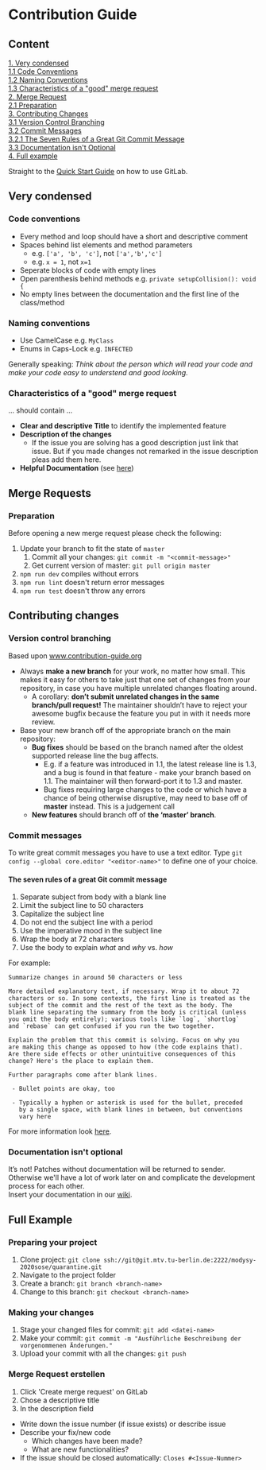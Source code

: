 # Contribution Guide
## Content
[1. Very condensed](#very-condensed)  
[1.1 Code Conventions](#code-conventions)  
[1.2 Naming Conventions](#naming-conventions)  
[1.3 Characteristics of a "good" merge request](#characteristics-of-a-good-merge-request)  
[2. Merge Request](#merge-requests)  
[2.1 Preparation](#preparation)  
[3. Contributing Changes](#contributing-changes)  
[3.1 Version Control Branching](#version-control-branching)  
[3.2 Commit Messages](#commit-messages)  
[3.2.1 The Seven Rules of a Great Git Commit Message](#the-seven-rules-of-a-great-git-commit-message)  
[3.3 Documentation isn't Optional](#documentation-isnt-optional)  
[4. Full example](#full-example)  

Straight to the [Quick Start Guide](https://git.mtv.tu-berlin.de/modysy-2020sose/quarantine/-/wikis/intern/Quick-Start-Guide) on how to use GitLab.

## Very condensed
### Code conventions
* Every method and loop should have a short and descriptive comment
* Spaces behind list elements and method parameters
  * e.g. `['a', 'b', 'c']`, not `['a','b','c']`
  * e.g. `x = 1`, not `x=1`
* Seperate blocks of code with empty lines
* Open parenthesis behind methods e.g. `private setupCollision(): void {`
* No empty lines between the documentation and the first line of the class/method

### Naming conventions
* Use CamelCase e.g. `MyClass`
* Enums in Caps-Lock e.g. `INFECTED`

Generally speaking: _Think about the person which will read your code and make your code easy to understend and good looking._

### Characteristics of a "good" merge request
... should contain ...
* __Clear and descriptive Title__ to identify the implemented feature
* __Description of the changes__
  * If the issue you are solving has a good description just link that issue. But if you made changes not remarked in the issue description pleas add them here.
* __Helpful Documentation__ (see [here](#documentation-isnt-optional))


## Merge Requests
### Preparation
Before opening a new merge request please check the following:
1. Update your branch to fit the state of `master`
	1. Commit all your changes: `git commit -m "<commit-message>"`
	2. Get current version of master: `git pull origin master`
2. `npm run dev` compiles without errors
3. `npm run lint` doesn't return error messages
4. `npm run test` doesn't throw any errors

## Contributing changes
### Version control branching

Based upon <a href="www.contribution-guide.org">www.contribution-guide.org</a>

* Always __make a new branch__ for your work, no matter how small. This makes it easy for others to take just that one set of changes from your repository, in case you have multiple unrelated changes floating around.
  * A corollary: __don’t submit unrelated changes in the same branch/pull request!__ The maintainer shouldn’t have to reject your awesome bugfix because the feature you put in with it needs more review.
* Base your new branch off of the appropriate branch on the main repository:
  * __Bug fixes__ should be based on the branch named after the oldest supported release line the bug affects.
    * E.g. if a feature was introduced in 1.1, the latest release line is 1.3, and a bug is found in that feature - make your branch based on 1.1. The maintainer will then forward-port it to 1.3 and master.
    * Bug fixes requiring large changes to the code or which have a chance of being otherwise disruptive, may need to base off of __master__ instead. This is a judgement call 
  * __New features__ should branch off of __the ‘master’ branch__.

### Commit messages

To write great commit messages you have to use a text editor. Type `git config --global core.editor "<editor-name>"` to define one of your choice.

#### The seven rules of a great Git commit message
1. Separate subject from body with a blank line
2. Limit the subject line to 50 characters
3. Capitalize the subject line
4. Do not end the subject line with a period
5. Use the imperative mood in the subject line
6. Wrap the body at 72 characters
7. Use the body to explain _what_ and _why_ vs. _how_

For example:

```
Summarize changes in around 50 characters or less

More detailed explanatory text, if necessary. Wrap it to about 72
characters or so. In some contexts, the first line is treated as the
subject of the commit and the rest of the text as the body. The
blank line separating the summary from the body is critical (unless
you omit the body entirely); various tools like `log`, `shortlog`
and `rebase` can get confused if you run the two together.

Explain the problem that this commit is solving. Focus on why you
are making this change as opposed to how (the code explains that).
Are there side effects or other unintuitive consequences of this
change? Here's the place to explain them.

Further paragraphs come after blank lines.

 - Bullet points are okay, too

 - Typically a hyphen or asterisk is used for the bullet, preceded
   by a single space, with blank lines in between, but conventions
   vary here

```

For more information look [here](https://chris.beams.io/posts/git-commit/).

### Documentation isn't optional
It’s not! Patches without documentation will be returned to sender. Otherwise we'll have a lot of work later on and complicate the development process for each other.  
Insert your documentation in our [wiki](https://git.mtv.tu-berlin.de/modysy-2020sose/quarantine/-/wikis/Documentations).



## Full Example
### Preparing your project
1. Clone project: `git clone ssh://git@git.mtv.tu-berlin.de:2222/modysy-2020sose/quarantine.git`
2. Navigate to the project folder
3. Create a branch: `git branch <branch-name>`
4. Change to this branch: `git checkout <branch-name>` 

### Making your changes
1. Stage your changed files for commit: `git add <datei-name>`
2. Make your commit: `git commit -m "Ausführliche Beschreibung der vorgenommenen Änderungen."`
3. Upload your commit with all the changes: `git push`

### Merge Request erstellen
1. Click 'Create merge request' on GitLab
2. Chose a descriptive title
3. In the description field
  * Write down the issue number (if issue exists) or describe issue
  * Describe your fix/new code
    * Which changes have been made?
    * What are new functionalities?
  * If the issue should be closed automatically: `Closes #<Issue-Nummer>`